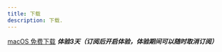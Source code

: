 ```yaml
---
title: 下载
description: 下载.
---
```


[macOS 免费下载](https://apps.apple.com/app/ai-hear/id6497877058)
***体验3天（订阅后开启体验，体验期间可以随时取消订阅）***
